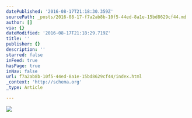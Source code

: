 ```yaml
---
datePublished: '2016-08-17T21:18:30.359Z'
sourcePath: _posts/2016-08-17-f7a2ab8b-10f5-44ed-8a1e-15bd8629cf44.md
author: []
via: {}
dateModified: '2016-08-17T21:18:29.719Z'
title: ''
publisher: {}
description: ''
starred: false
inFeed: true
hasPage: true
inNav: false
url: f7a2ab8b-10f5-44ed-8a1e-15bd8629cf44/index.html
_context: 'http://schema.org'
_type: Article

---
```

![](https://the-grid-user-content.s3-us-west-2.amazonaws.com/4c734b76-bd0e-4825-8e4a-4dfc07be0443.jpg)
